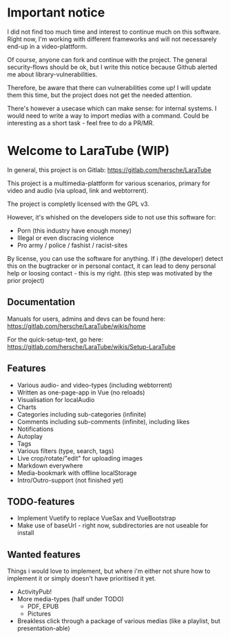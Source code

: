 # Important notice
I did not find too much time and interest to continue much on this software. Right now, I'm working with different frameworks and will not necessarely end-up in a video-plattform.

Of course, anyone can fork and continue with the project. The general security-flows should be ok, but I write this notice because Github alerted me about library-vulnerabilities.

Therefore, be aware that there can vulnerabilities come up! I will update them this time, but the project does not get the needed attention.

There's however a usecase which can make sense: for internal systems. I would need to write a way to import medias with a command. Could be interesting as a short task - feel free to do a PR/MR. 

# Welcome to LaraTube (WIP)

In general, this project is on Gitlab: https://gitlab.com/hersche/LaraTube

This project is a multimedia-plattform for various scenarios, primary for video and audio (via upload, link and webtorrent).

The project is completly licensed with the GPL v3.

However, it's whished on the developers side to not use this software for:

- Porn (this industry have enough money)
- Illegal or even discracing violence
- Pro army / police / fashist / racist-sites

By license, you can use the software for anything. If i (the developer) detect this on the bugtracker or in personal contact, it can lead to deny personal help or loosing contact - this is my right.
(this step was motivated by the prior project)

## Documentation

Manuals for users, admins and devs can be found here: https://gitlab.com/hersche/LaraTube/wikis/home

For the quick-setup-text, go here: https://gitlab.com/hersche/LaraTube/wikis/Setup-LaraTube

## Features

- Various audio- and video-types (including webtorrent)
- Written as one-page-app in Vue (no reloads)
- Visualisation for localAudio
- Charts
- Categories including sub-categories (infinite)
- Comments including sub-comments (infinite), including likes
- Notifications
- Autoplay
- Tags
- Various filters (type, search, tags)
- Live crop/rotate/"edit" for uploading images
- Markdown everywhere
- Media-bookmark with offline localStorage
- Intro/Outro-support (not finished yet)

## TODO-features

- Implement Vuetify to replace VueSax and VueBootstrap
- Make use of baseUrl - right now, subdirectories are not useable for install

## Wanted features

Things i would love to implement, but where i'm either not shure how to implement it or simply doesn't have prioritised it yet.

- ActivityPub!
- More media-types (half under TODO)
  - PDF, EPUB
  - Pictures
- Breakless click through a package of various medias (like a playlist, but presentation-able)
